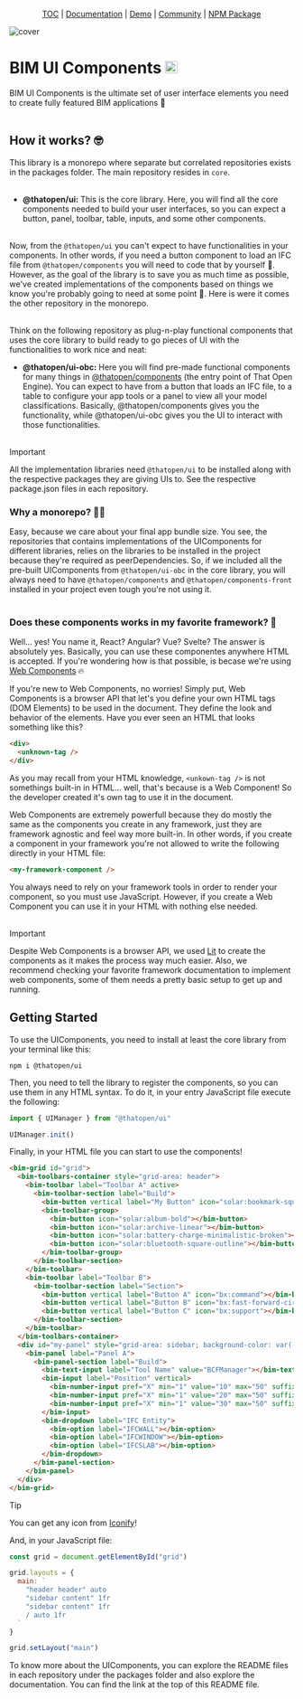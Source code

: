 <p align="center">
  <a href="https://thatopen.com/">TOC</a>
  |
  <a href="https://docs.thatopen.com/intro">Documentation</a>
  |
  <a href="">Demo</a>
  |
  <a href="https://people.thatopen.com/">Community</a>
  |
  <a href="">NPM Package</a>
</p>

![cover](https://thatopen.github.io/engine_ui-components/resources/cover.png)

<h1>BIM UI Components <img src="https://thatopen.github.io/engine_ui-components/resources/favicon.ico" width="22"/></h1>

BIM UI Components is the ultimate set of user interface elements you need to create fully featured BIM applications 🚀
<br></br>

## How it works? 🤓
This library is a monorepo where separate but correlated repositories exists in the packages folder. The main repository resides in `core`.
<br></br>
* **@thatopen/ui:** This is the core library. Here, you will find all the core components needed to build your user interfaces, so you can expect a button, panel, toolbar, table, inputs, and some other components.
<br></br>

Now, from the `@thatopen/ui` you can't expect to have functionalities in your components. In other words, if you need a button component to load an IFC file from `@thatopen/components` you will need to code that by yourself 🙁. However, as the goal of the library is to save you as much time as possible, we've created implementations of the components based on things we know you're probably going to need at some point 💪. Here is were it comes the other repository in the monorepo.
<br></br>

Think on the following repository as plug-n-play functional components that uses the core library to build ready to go pieces of UI with the functionalities to work nice and neat:

* **@thatopen/ui-obc:** Here you will find pre-made functional components for many things in [@thatopen/components](https://github.com/thatopen/engine_components) (the entry point of That Open Engine). You can expect to have from a button that loads an IFC file, to a table to configure your app tools or a panel to view all your model classifications. Basically, @thatopen/components gives you the functionality, while @thatopen/ui-obc gives you the UI to interact with those functionalities.
<br></br>

> [!IMPORTANT]
> All the implementation libraries need `@thatopen/ui` to be installed along with the respective packages they are giving UIs to. See the respective package.json files in each repository.

### Why a monorepo? 🤷‍♀️
Easy, because we care about your final app bundle size. You see, the repositories that contains implementations of the UIComponents for different libraries, relies on the libraries to be installed in the project because they're required as peerDependencies. So, if we included all the pre-built UIComponents from `@thatopen/ui-obc` in the core library, you will always need to have `@thatopen/components` and `@thatopen/components-front` installed in your project even tough you're not using it.
<br></br>

### Does these components works in my favorite framework? 🤔
Well... yes! You name it, React? Angular? Vue? Svelte? The answer is absolutely yes. Basically, you can use these componentes anywhere HTML is accepted. If you're wondering how is that possible, is becase we're using [Web Components](https://developer.mozilla.org/en-US/docs/Web/API/Web_Components) 🔥

If you're new to Web Components, no worries! Simply put, Web Components is a browser API that let's you define your own HTML tags (DOM Elements) to be used in the document. They define the look and behavior of the elements. Have you ever seen an HTML that looks something like this?

```html
<div>
  <unknown-tag />
</div>
```

As you may recall from your HTML knowledge, `<unkown-tag />` is not somethings built-in in HTML... well, that's because is a Web Component! So the developer created it's own tag to use it in the document.

Web Components are extremely powerfull because they do mostly the same as the components you create in any framework, just they are framework agnostic and feel way more built-in. In other words, if you create a component in your framework you're not allowed to write the following directly in your HTML file:

```html
<my-framework-component />
```

You always need to rely on your framework tools in order to render your component, so you must use JavaScript. However, if you create a Web Component you can use it in your HTML with nothing else needed.
<br></br>

> [!IMPORTANT]
> Despite Web Components is a browser API, we used [Lit](https://lit.dev/) to create the components as it makes the process way much easier. Also, we recommend checking your favorite framework documentation to implement web components, some of them needs a pretty basic setup to get up and running.


## Getting Started
To use the UIComponents, you need to install at least the core library from your terminal like this:

```
npm i @thatopen/ui
```

Then, you need to tell the library to register the components, so you can use them in any HTML syntax. To do it, in your entry JavaScript file execute the following:

```ts
import { UIManager } from "@thatopen/ui"

UIManager.init()
```

Finally, in your HTML file you can start to use the components! 

```html
<bim-grid id="grid">
  <bim-toolbars-container style="grid-area: header">
    <bim-toolbar label="Toolbar A" active>
      <bim-toolbar-section label="Build">
        <bim-button vertical label="My Button" icon="solar:bookmark-square-minimalistic-bold"></bim-button>
        <bim-toolbar-group>
          <bim-button icon="solar:album-bold"></bim-button>
          <bim-button icon="solar:archive-linear"></bim-button>
          <bim-button icon="solar:battery-charge-minimalistic-broken"></bim-button>
          <bim-button icon="solar:bluetooth-square-outline"></bim-button>
        </bim-toolbar-group>
      </bim-toolbar-section>
    </bim-toolbar>
    <bim-toolbar label="Toolbar B">
      <bim-toolbar-section label="Section">
        <bim-button vertical label="Button A" icon="bx:command"></bim-button>
        <bim-button vertical label="Button B" icon="bx:fast-forward-circle"></bim-button>
        <bim-button vertical label="Button C" icon="bx:support"></bim-button>
      </bim-toolbar-section>
    </bim-toolbar>
  </bim-toolbars-container>
  <div id="my-panel" style="grid-area: sidebar; background-color: var(--bim-ui_bg-base)">
    <bim-panel label="Panel A">
      <bim-panel-section label="Build">
        <bim-text-input label="Tool Name" value="BCFManager"></bim-text-input>
        <bim-input label="Position" vertical>
          <bim-number-input pref="X" min="1" value="10" max="50" suffix="m" slider></bim-number-input>
          <bim-number-input pref="X" min="1" value="20" max="50" suffix="m" slider></bim-number-input>
          <bim-number-input pref="X" min="1" value="30" max="50" suffix="m" slider></bim-number-input>
        </bim-input>
        <bim-dropdown label="IFC Entity">
          <bim-option label="IFCWALL"></bim-option>
          <bim-option label="IFCWINDOW"></bim-option>
          <bim-option label="IFCSLAB"></bim-option>
        </bim-dropdown>
      </bim-panel-section>
    </bim-panel>
  </div>
</bim-grid>
```

> [!TIP]
> You can get any icon from [Iconify](https://icon-sets.iconify.design/)!

And, in your JavaScript file:

```js
const grid = document.getElementById("grid")

grid.layouts = {
  main: `
    "header header" auto
    "sidebar content" 1fr
    "sidebar content" 1fr
    / auto 1fr
  `
}

grid.setLayout("main")
```

To know more about the UIComponents, you can explore the README files in each repository under the packages folder and also explore the documentation. You can find the link at the top of this README file.

